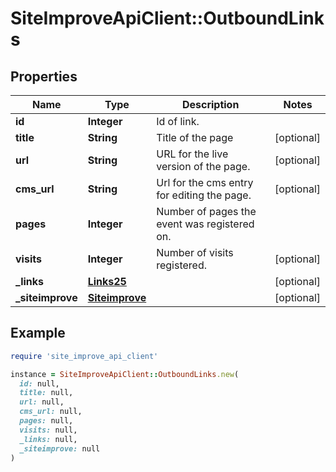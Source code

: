 # SiteImproveApiClient::OutboundLinks

## Properties

| Name | Type | Description | Notes |
| ---- | ---- | ----------- | ----- |
| **id** | **Integer** | Id of link. |  |
| **title** | **String** | Title of the page | [optional] |
| **url** | **String** | URL for the live version of the page. | [optional] |
| **cms_url** | **String** | Url for the cms entry for editing the page. | [optional] |
| **pages** | **Integer** | Number of pages the event was registered on. |  |
| **visits** | **Integer** | Number of visits registered. | [optional] |
| **_links** | [**Links25**](Links25.md) |  | [optional] |
| **_siteimprove** | [**Siteimprove**](Siteimprove.md) |  | [optional] |

## Example

```ruby
require 'site_improve_api_client'

instance = SiteImproveApiClient::OutboundLinks.new(
  id: null,
  title: null,
  url: null,
  cms_url: null,
  pages: null,
  visits: null,
  _links: null,
  _siteimprove: null
)
```

